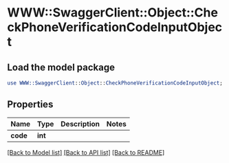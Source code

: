 # WWW::SwaggerClient::Object::CheckPhoneVerificationCodeInputObject

## Load the model package
```perl
use WWW::SwaggerClient::Object::CheckPhoneVerificationCodeInputObject;
```

## Properties
Name | Type | Description | Notes
------------ | ------------- | ------------- | -------------
**code** | **int** |  | 

[[Back to Model list]](../README.md#documentation-for-models) [[Back to API list]](../README.md#documentation-for-api-endpoints) [[Back to README]](../README.md)


